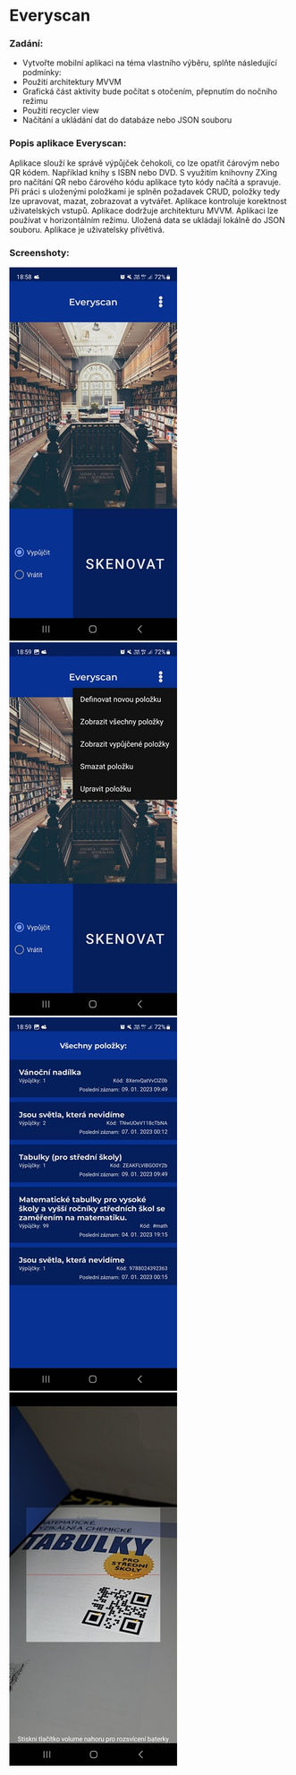 # Everyscan

### Zadání:
- Vytvořte mobilní aplikaci na téma vlastního výběru, splňte následující podmínky:
- Použití architektury MVVM  
- Grafická část aktivity bude počítat s otočením, přepnutím do nočního režimu   
- Použití recycler view
- Načítání a ukládání dat do databáze nebo JSON souboru

### Popis aplikace Everyscan:
Aplikace slouží ke správě výpůjček čehokoli, co lze opatřit čárovým nebo QR kódem. Například knihy s ISBN nebo DVD.
S využitím knihovny ZXing pro načítání QR nebo čárového kódu aplikace tyto kódy načítá a spravuje.
Při práci s uloženými položkami je splněn požadavek CRUD, položky tedy lze upravovat, mazat, zobrazovat a vytvářet.
Aplikace kontroluje korektnost uživatelských vstupů.
Aplikace dodržuje architekturu MVVM.
Aplikaci lze používat v horizontálním režimu.
Uložená data se ukládají lokálně do JSON souboru.
Aplikace je uživatelsky přívětivá.

### Screenshoty:
![welcome screen](./pictures/screenshot1.jpg)
![menu](./pictures/screenshot2.jpg)
![all items list](./pictures/screenshot3.jpg)
![scanner view](./pictures/screenshot4.jpg)

